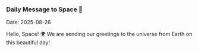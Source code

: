 ### Daily Message to Space 🌌
Date: 2025-08-26

Hello, Space! 🌍 We are sending our greetings to the universe from Earth on this beautiful day!
